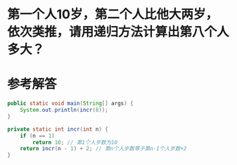 # 第一个人10岁，第二个人比他大两岁，依次类推，请用递归方法计算出第八个人多大？

# 参考解答

```java
public static void main(String[] args) {
	System.out.println(incr(8));
}

private static int incr(int n) {
	if (n == 1)
		return 10; // 第1个人岁数为10
	return incr(n - 1) + 2; // 第n个人岁数等于第n-1个人岁数+2
}
```